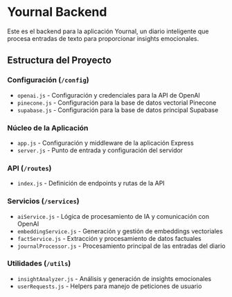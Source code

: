 # Yournal Backend

Este es el backend para la aplicación Yournal, un diario inteligente que procesa entradas de texto para proporcionar insights emocionales.

## Estructura del Proyecto

### Configuración (`/config`)
- `openai.js` - Configuración y credenciales para la API de OpenAI
- `pinecone.js` - Configuración para la base de datos vectorial Pinecone
- `supabase.js` - Configuración para la base de datos principal Supabase

### Núcleo de la Aplicación
- `app.js` - Configuración y middleware de la aplicación Express
- `server.js` - Punto de entrada y configuración del servidor

### API (`/routes`)
- `index.js` - Definición de endpoints y rutas de la API

### Servicios (`/services`)
- `aiService.js` - Lógica de procesamiento de IA y comunicación con OpenAI
- `embeddingService.js` - Generación y gestión de embeddings vectoriales
- `factService.js` - Extracción y procesamiento de datos factuales
- `journalProcessor.js` - Procesamiento principal de las entradas del diario

### Utilidades (`/utils`)
- `insightAnalyzer.js` - Análisis y generación de insights emocionales
- `userRequests.js` - Helpers para manejo de peticiones de usuario


